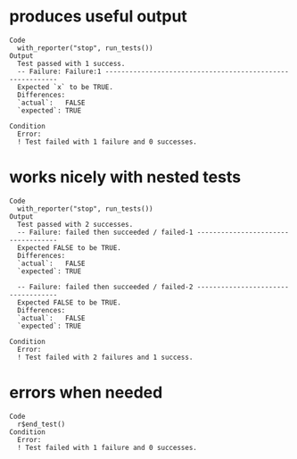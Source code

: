 # produces useful output

    Code
      with_reporter("stop", run_tests())
    Output
      Test passed with 1 success.
      -- Failure: Failure:1 ----------------------------------------------------------
      Expected `x` to be TRUE.
      Differences:
      `actual`:   FALSE
      `expected`: TRUE 
      
    Condition
      Error:
      ! Test failed with 1 failure and 0 successes.

# works nicely with nested tests

    Code
      with_reporter("stop", run_tests())
    Output
      Test passed with 2 successes.
      -- Failure: failed then succeeded / failed-1 -----------------------------------
      Expected FALSE to be TRUE.
      Differences:
      `actual`:   FALSE
      `expected`: TRUE 
      
      -- Failure: failed then succeeded / failed-2 -----------------------------------
      Expected FALSE to be TRUE.
      Differences:
      `actual`:   FALSE
      `expected`: TRUE 
      
    Condition
      Error:
      ! Test failed with 2 failures and 1 success.

# errors when needed

    Code
      r$end_test()
    Condition
      Error:
      ! Test failed with 1 failure and 0 successes.

